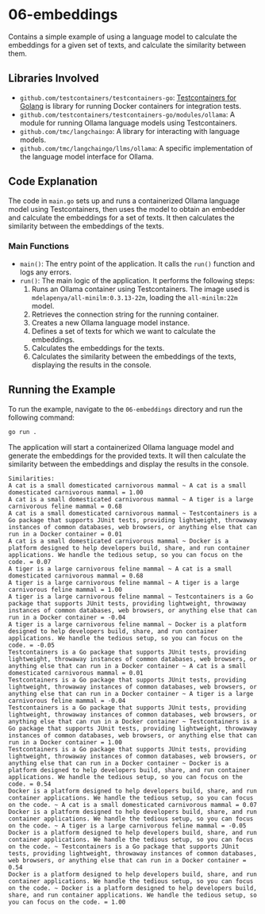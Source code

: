 # 06-embeddings

Contains a simple example of using a language model to calculate the embeddings for a given set of texts, and calculate the similarity between them.

## Libraries Involved

- `github.com/testcontainers/testcontainers-go`: [Testcontainers for Golang](https://github.com/testcontainers/testcontainers-go) is library for running Docker containers for integration tests.
- `github.com/testcontainers/testcontainers-go/modules/ollama`: A module for running Ollama language models using Testcontainers.
- `github.com/tmc/langchaingo`: A library for interacting with language models.
- `github.com/tmc/langchaingo/llms/ollama`: A specific implementation of the language model interface for Ollama.

## Code Explanation

The code in `main.go` sets up and runs a containerized Ollama language model using Testcontainers, then uses the model to obtain an embedder and calculate the embeddings for a set of texts. It then calculates the similarity between the embeddings of the texts.

### Main Functions

- `main()`: The entry point of the application. It calls the `run()` function and logs any errors.
- `run()`: The main logic of the application. It performs the following steps:
  1. Runs an Ollama container using Testcontainers. The image used is `mdelapenya/all-minilm:0.3.13-22m`, loading the `all-minilm:22m` model.
  2. Retrieves the connection string for the running container.
  3. Creates a new Ollama language model instance.
  4. Defines a set of texts for which we want to calculate the embeddings.
  5. Calculates the embeddings for the texts.
  6. Calculates the similarity between the embeddings of the texts, displaying the results in the console.

## Running the Example

To run the example, navigate to the `06-embeddings` directory and run the following command:

```sh
go run .
```

The application will start a containerized Ollama language model and generate the embeddings for the provided texts.
It will then calculate the similarity between the embeddings and display the results in the console.

```shell
Similarities:
A cat is a small domesticated carnivorous mammal ~ A cat is a small domesticated carnivorous mammal = 1.00
A cat is a small domesticated carnivorous mammal ~ A tiger is a large carnivorous feline mammal = 0.68
A cat is a small domesticated carnivorous mammal ~ Testcontainers is a Go package that supports JUnit tests, providing lightweight, throwaway instances of common databases, web browsers, or anything else that can run in a Docker container = 0.01
A cat is a small domesticated carnivorous mammal ~ Docker is a platform designed to help developers build, share, and run container applications. We handle the tedious setup, so you can focus on the code. = 0.07
A tiger is a large carnivorous feline mammal ~ A cat is a small domesticated carnivorous mammal = 0.68
A tiger is a large carnivorous feline mammal ~ A tiger is a large carnivorous feline mammal = 1.00
A tiger is a large carnivorous feline mammal ~ Testcontainers is a Go package that supports JUnit tests, providing lightweight, throwaway instances of common databases, web browsers, or anything else that can run in a Docker container = -0.04
A tiger is a large carnivorous feline mammal ~ Docker is a platform designed to help developers build, share, and run container applications. We handle the tedious setup, so you can focus on the code. = -0.05
Testcontainers is a Go package that supports JUnit tests, providing lightweight, throwaway instances of common databases, web browsers, or anything else that can run in a Docker container ~ A cat is a small domesticated carnivorous mammal = 0.01
Testcontainers is a Go package that supports JUnit tests, providing lightweight, throwaway instances of common databases, web browsers, or anything else that can run in a Docker container ~ A tiger is a large carnivorous feline mammal = -0.04
Testcontainers is a Go package that supports JUnit tests, providing lightweight, throwaway instances of common databases, web browsers, or anything else that can run in a Docker container ~ Testcontainers is a Go package that supports JUnit tests, providing lightweight, throwaway instances of common databases, web browsers, or anything else that can run in a Docker container = 1.00
Testcontainers is a Go package that supports JUnit tests, providing lightweight, throwaway instances of common databases, web browsers, or anything else that can run in a Docker container ~ Docker is a platform designed to help developers build, share, and run container applications. We handle the tedious setup, so you can focus on the code. = 0.54
Docker is a platform designed to help developers build, share, and run container applications. We handle the tedious setup, so you can focus on the code. ~ A cat is a small domesticated carnivorous mammal = 0.07
Docker is a platform designed to help developers build, share, and run container applications. We handle the tedious setup, so you can focus on the code. ~ A tiger is a large carnivorous feline mammal = -0.05
Docker is a platform designed to help developers build, share, and run container applications. We handle the tedious setup, so you can focus on the code. ~ Testcontainers is a Go package that supports JUnit tests, providing lightweight, throwaway instances of common databases, web browsers, or anything else that can run in a Docker container = 0.54
Docker is a platform designed to help developers build, share, and run container applications. We handle the tedious setup, so you can focus on the code. ~ Docker is a platform designed to help developers build, share, and run container applications. We handle the tedious setup, so you can focus on the code. = 1.00
```
